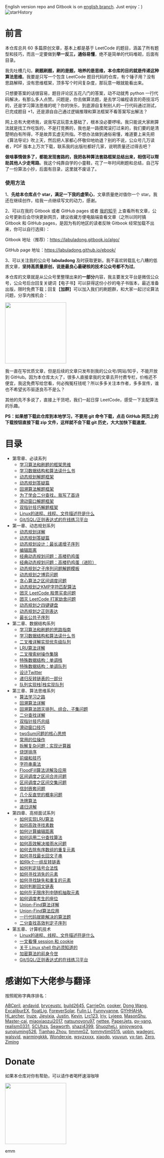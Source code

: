 English version repo and Gitbook is on [english branch](https://github.com/labuladong/fucking-algorithm/tree/english). Just enjoy：)
![starHistory](./starHistory.jpg)
# 前言

本仓库总共 60 多篇原创文章，基本上都是基于 LeetCode 的题目，涵盖了所有题型和技巧，而且一定要做到**举一反三，通俗易懂**，绝不是简单的代码堆砌，后面有目录。

我先吐槽几句。**刷题刷题，刷的是题，培养的是思维，本仓库的目的就是传递这种算法思维**。我要是只写一个包含 LeetCode 题目代码的仓库，有个锤子用？没有思路解释，没有思维框架，顶多写个时间复杂度，那玩意一眼就能看出来。

只想要答案的话很容易，题目评论区五花八门的答案，动不动就秀 python 一行代码解决，有那么多人点赞。问题是，你去做算法题，是去学习编程语言的奇技淫巧的，还是学习算法思维的呢？你的快乐，到底源自复制别人的一行代码通过测试，已完成题目 +1，还是源自自己通过逻辑推理和算法框架不看答案写出解法？

网上总有大佬喷我，说我写这玩意太基础了，根本没必要啰嗦。我只能说大家刷算法就是找工作吃饭的，不是打竞赛的，我也是一路摸爬滚打过来的，我们要的是清楚明白有所得，不是故弄玄虚无所指。不想办法做到通俗易懂，难道要上来先把《算法导论》吹上天，然后把人家都心怀敬仰地劝退？别的不说，公众号几万读者，PDF 版本上万次下载，联系我的出版社都好几家，说明质量还过得去吧？

**做啥事情做多了，都能发现套路的，我把各种算法套路框架总结出来，相信可以帮助其他人少走弯路**。我这个纯靠自学的小童鞋，花了一年时间刷题和总结，自己写了一份算法小抄，后面有目录，这里就不废话了。

### 使用方法

1、**先给本仓库点个 star，满足一下我的虚荣心**，文章质量绝对值你一个 star。我还在继续创作，给我一点继续写文的动力，感谢。

2、可以在我的 Gitbook 或者 GitHub pages 或者 [我的知乎](https://www.zhihu.com/people/fdl-72) 上查看所有文章，公众号更新后会尽快更新网页，建议收藏方便电脑端查看文章（之所以同时搞 Gitbook 和 GitHub pages，是因为有的地区的读者反映 Gitbook 经常加载不出来，你可以自行选择）：

Gitbook 地址（推荐）：https://labuladong.gitbook.io/algo/

GitHub page 地址：https://labuladong.github.io/ebook/

3、可以关注我的公众号 **labuladong** 及时获取更新。我不喜欢转载乱七八糟的低质文章，**坚持高质量原创，说是最良心最硬核的技术公众号都不为过**。

本仓库的文章就是从公众号里整理出来的**一部分**内容，我主要发文平台是微信公众号，公众号后台回复关键词【电子书】可以获得这份小抄的电子书版本，最近准备出版，限时免费下载；回复【**加群**】可以加入我们的刷题群，和大家一起讨论算法问题，分享内推机会：

<img src="./pictures/qrcode.jpg" width = "200" align=center />

我一直在写优质文章，但是后续的文章只发布到我的公众号/网站/知乎，不能开放到 GitHub。因为本仓库太火了，很多人直接拿我的文章去开付费专栏，价格还不便宜，我这免费写给您看，何必掏冤枉钱呢？所以多多关注本作者，多多宣传，谁也不希望劣币驱逐良币不是么？

其他的先不多说了，直接上干货吧，我们一起日穿 LeetCode，感受一下支配算法的乐趣。

**PS：如果想下载此仓库到本地学习，不要用 git 命令下载，点击 GitHub 网页上的下载按钮直接下载 zip 文件，这样就不会下载 git 历史，大大加快下载速度**。

# 目录

* 第零章、必读系列
  * [学习算法和刷题的框架思维](算法思维系列/学习数据结构和算法的高效方法.md)
  * [学习数据结构和算法读什么书](算法思维系列/为什么推荐算法4.md)
  * [动态规划解题框架](动态规划系列/动态规划详解进阶.md)
  * [动态规划答疑篇](动态规划系列/最优子结构.md)
  * [回溯算法解题框架](算法思维系列/回溯算法详解修订版.md)
  * [为了学会二分查找，我写了首诗](算法思维系列/二分查找详解.md)
  * [滑动窗口解题框架](算法思维系列/滑动窗口技巧.md)
  * [双指针技巧解题框架](算法思维系列/双指针技巧.md)
  * [Linux的进程、线程、文件描述符是什么](技术/linux进程.md)
  * [Git/SQL/正则表达式的在线练习平台](技术/在线练习平台.md)
* 第一章、动态规划系列
  * [动态规划详解](动态规划系列/动态规划详解进阶.md)
  * [动态规划答疑篇](动态规划系列/最优子结构.md)
  * [动态规划设计：最长递增子序列](动态规划系列/动态规划设计：最长递增子序列.md)
  * [编辑距离](动态规划系列/编辑距离.md)
  * [经典动态规划问题：高楼扔鸡蛋](动态规划系列/高楼扔鸡蛋问题.md)
  * [经典动态规划问题：高楼扔鸡蛋（进阶）](动态规划系列/高楼扔鸡蛋进阶.md)
  * [动态规划之子序列问题解题模板](动态规划系列/子序列问题模板.md)
  * [动态规划之博弈问题](动态规划系列/动态规划之博弈问题.md)
  * [贪心算法之区间调度问题](动态规划系列/贪心算法之区间调度问题.md)
  * [动态规划之KMP字符匹配算法](动态规划系列/动态规划之KMP字符匹配算法.md)
  * [团灭 LeetCode 股票买卖问题](动态规划系列/团灭股票问题.md)
  * [团灭 LeetCode 打家劫舍问题](动态规划系列/抢房子.md)
  * [动态规划之四键键盘](动态规划系列/动态规划之四键键盘.md)
  * [动态规划之正则表达](动态规划系列/动态规划之正则表达.md)
  * [最长公共子序列](动态规划系列/最长公共子序列.md)
* 第二章、数据结构系列
  * [学习算法和刷题的思路指南](算法思维系列/学习数据结构和算法的高效方法.md)
  * [学习数据结构和算法读什么书](算法思维系列/为什么推荐算法4.md)
  * [二叉堆详解实现优先级队列](数据结构系列/二叉堆详解实现优先级队列.md)
  * [LRU算法详解](高频面试系列/LRU算法.md)
  * [二叉搜索树操作集锦](数据结构系列/二叉搜索树操作集锦.md)
  * [特殊数据结构：单调栈](数据结构系列/单调栈.md)
  * [特殊数据结构：单调队列](数据结构系列/单调队列.md)
  * [设计Twitter](数据结构系列/设计Twitter.md)
  * [递归反转链表的一部分](数据结构系列/递归反转链表的一部分.md)
  * [队列实现栈\|栈实现队列](数据结构系列/队列实现栈栈实现队列.md)
* 第三章、算法思维系列
  * [算法学习之路](算法思维系列/算法学习之路.md)
  * [回溯算法详解](算法思维系列/回溯算法详解修订版.md)
  * [回溯算法团灭排列、组合、子集问题](高频面试系列/子集排列组合.md)
  * [二分查找详解](算法思维系列/二分查找详解.md)
  * [双指针技巧总结](算法思维系列/双指针技巧.md)
  * [滑动窗口技巧](算法思维系列/滑动窗口技巧.md)
  * [twoSum问题的核心思想](算法思维系列/twoSum问题的核心思想.md)
  * [常用的位操作](算法思维系列/常用的位操作.md)
  * [拆解复杂问题：实现计算器](数据结构系列/实现计算器.md)
  * [烧饼排序](算法思维系列/烧饼排序.md)
  * [前缀和技巧](算法思维系列/前缀和技巧.md)
  * [字符串乘法](算法思维系列/字符串乘法.md)
  * [FloodFill算法详解及应用](算法思维系列/FloodFill算法详解及应用.md)
  * [区间调度之区间合并问题](算法思维系列/区间调度问题之区间合并.md)
  * [区间调度之区间交集问题](算法思维系列/区间交集问题.md)
  * [信封嵌套问题](算法思维系列/信封嵌套问题.md)
  * [几个反直觉的概率问题](算法思维系列/几个反直觉的概率问题.md)
  * [洗牌算法](算法思维系列/洗牌算法.md)
  * [递归详解](算法思维系列/递归详解.md)
* 第四章、高频面试系列
  * [如何实现LRU算法](高频面试系列/LRU算法.md)
  * [如何高效寻找素数](高频面试系列/打印素数.md)
  * [如何计算编辑距离](动态规划系列/编辑距离.md)
  * [如何运用二分查找算法](高频面试系列/koko偷香蕉.md)
  * [如何高效解决接雨水问题](高频面试系列/接雨水.md)
  * [如何去除有序数组的重复元素](高频面试系列/如何去除有序数组的重复元素.md)
  * [如何寻找最长回文子串](高频面试系列/最长回文子串.md)
  * [如何k个一组反转链表](高频面试系列/k个一组反转链表.md)
  * [如何判定括号合法性](高频面试系列/合法括号判定.md)
  * [如何寻找消失的元素](高频面试系列/消失的元素.md)
  * [如何寻找缺失和重复的元素](高频面试系列/缺失和重复的元素.md)
  * [如何判断回文链表](高频面试系列/判断回文链表.md)
  * [如何在无限序列中随机抽取元素](高频面试系列/水塘抽样.md)
  * [如何调度考生的座位](高频面试系列/座位调度.md)
  * [Union-Find算法详解](算法思维系列/UnionFind算法详解.md)
  * [Union-Find算法应用](算法思维系列/UnionFind算法应用.md)
  * [一行代码就能解决的算法题](高频面试系列/一行代码解决的智力题.md)
  * [二分查找高效判定子序列](高频面试系列/二分查找判定子序列.md)
* 第五章、计算机技术
  * [Linux的进程、线程、文件描述符是什么](技术/linux进程.md)
  * [一文看懂 session 和 cookie](技术/session和cookie.md)
  * [关于 Linux shell 你必须知道的](技术/linuxshell.md)
  * [加密算法的前身今世](技术/密码技术.md)
  * [Git/SQL/正则表达式的在线练习平台](技术/在线练习平台.md)

# 感谢如下大佬参与翻译

按照昵称字典序排名：

[ABCpril](https://github.com/ABCpril), 
[andavid](https://github.com/andavid), 
[bryceustc](https://github.com/bryceustc), 
[build2645](https://github.com/build2645), 
[CarrieOn](https://github.com/CarrieOn), 
[cooker](https://github.com/xiaochuhub), 
[Dong Wang](https://github.com/Coder2Programmer), 
[ExcaliburEX](https://github.com/ExcaliburEX), 
[floatLig](https://github.com/floatLig), 
[ForeverSolar](https://github.com/foreversolar), 
[Fulin Li](https://fulinli.github.io/), 
[Funnyyanne](https://github.com/Funnyyanne), 
[GYHHAHA](https://github.com/GYHHAHA), 
[Hi_archer](https://hiarcher.top/), 
[Iruze](https://github.com/Iruze), 
[Jieyixia](https://github.com/Jieyixia), 
[Justin](https://github.com/Justin-YGG), 
[Kevin](https://github.com/Kevin-free), 
[Lrc123](https://github.com/Lrc123), 
[lriy](https://github.com/lriy), 
[Lyjeeq](https://github.com/Lyjeeq), 
[MasonShu](https://greenwichmt.github.io/), 
[Master-cai](https://github.com/Master-cai), 
[miaoxiaozui2017](https://github.com/miaoxiaozui2017), 
[natsunoyoru97](https://github.com/natsunoyoru97), 
[nettee](https://github.com/nettee), 
[PaperJets](https://github.com/PaperJets), 
[qy-yang](https://github.com/qy-yang), 
[realism0331](https://github.com/realism0331), 
[SCUhzs](https://github.com/HuangZiSheng001), 
[Seaworth](https://github.com/Seaworth), 
[shazi4399](https://github.com/shazi4399), 
[ShuozheLi](https://github.com/ShuoZheLi/), 
[sinjoywong](https://blog.csdn.net/SinjoyWong), 
[sunqiuming526](https://github.com/sunqiuming526), 
[Tianhao Zhou](https://github.com/tianhaoz95), 
[timmmGZ](https://github.com/timmmGZ), 
[tommytim0515](https://github.com/tommytim0515), 
[upbin](https://github.com/upbin), 
[wadegrc](https://github.com/wadegrc), 
[walsvid](https://github.com/walsvid), 
[warmingkkk](https://github.com/warmingkkk), 
[Wonderxie](https://github.com/Wonderxie), 
[wsyzxxxx](https://github.com/wsyzxxxx), 
[xiaodp](https://github.com/xiaodp), 
[youyun](https://github.com/youyun), 
[yx-tan](https://github.com/yx-tan), 
[Zero](https://github.com/Mr2er0), 
[Ziming](https://github.com/ML-ZimingMeng/LeetCode-Python3)

# Donate

如果本仓库对你有帮助，可以请作者喝杯速溶咖啡

<img src="pictures/pay.jpg" width = "200" align=center />





emm
